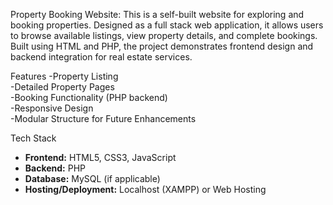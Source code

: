 Property Booking Website:
This is a self-built website for exploring and booking properties. Designed as a full stack web application, it allows users to browse available listings, view property details, and complete bookings. Built using HTML and PHP, the project demonstrates frontend design and backend integration for real estate services.

Features
-Property Listing  
-Detailed Property Pages  
-Booking Functionality (PHP backend)  
-Responsive Design  
-Modular Structure for Future Enhancements

Tech Stack
- **Frontend:** HTML5, CSS3, JavaScript  
- **Backend:** PHP  
- **Database:** MySQL (if applicable)  
- **Hosting/Deployment:** Localhost (XAMPP) or Web Hosting  
